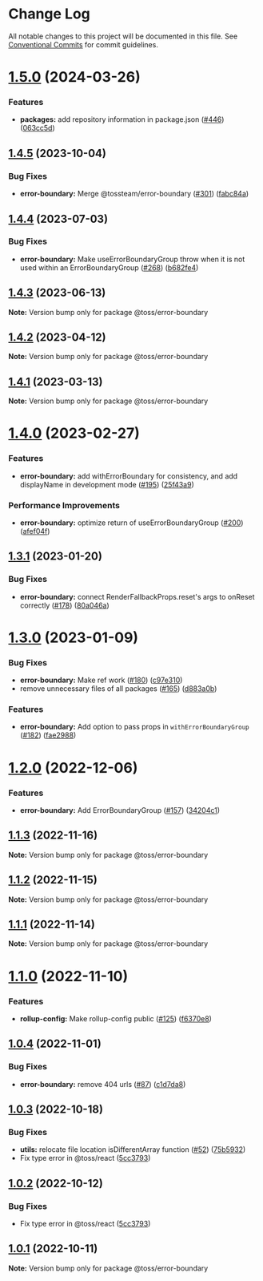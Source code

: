 # Change Log

All notable changes to this project will be documented in this file.
See [Conventional Commits](https://conventionalcommits.org) for commit guidelines.

# [1.5.0](https://github.com/toss/slash/compare/@toss/error-boundary@1.4.6...@toss/error-boundary@1.5.0) (2024-03-26)


### Features

* **packages:** add repository information in package.json ([#446](https://github.com/toss/slash/issues/446)) ([063cc5d](https://github.com/toss/slash/commit/063cc5d4699b1ba0dc20db3d2bb7dc673947500b))





## [1.4.5](https://github.com/toss/slash/compare/@toss/error-boundary@1.4.4...@toss/error-boundary@1.4.5) (2023-10-04)

### Bug Fixes

* **error-boundary:** Merge @tossteam/error-boundary ([#301](https://github.com/toss/slash/issues/301)) ([fabc84a](https://github.com/toss/slash/commit/fabc84a38f4ba072b153ea884de854faf9b07061))

## [1.4.4](https://github.com/toss/slash/compare/@toss/error-boundary@1.4.3...@toss/error-boundary@1.4.4) (2023-07-03)

### Bug Fixes

* **error-boundary:** Make useErrorBoundaryGroup throw when it is not used within an ErrorBoundaryGroup ([#268](https://github.com/toss/slash/issues/268)) ([b682fe4](https://github.com/toss/slash/commit/b682fe400314e8a96f1bd719933f93c9f9ff75c6))

## [1.4.3](https://github.com/toss/slash/compare/@toss/error-boundary@1.4.2...@toss/error-boundary@1.4.3) (2023-06-13)

**Note:** Version bump only for package @toss/error-boundary

## [1.4.2](https://github.com/toss/slash/compare/@toss/error-boundary@1.4.1...@toss/error-boundary@1.4.2) (2023-04-12)

**Note:** Version bump only for package @toss/error-boundary

## [1.4.1](https://github.com/toss/slash/compare/@toss/error-boundary@1.4.0...@toss/error-boundary@1.4.1) (2023-03-13)

**Note:** Version bump only for package @toss/error-boundary

# [1.4.0](https://github.com/toss/slash/compare/@toss/error-boundary@1.3.1...@toss/error-boundary@1.4.0) (2023-02-27)

### Features

* **error-boundary:** add withErrorBoundary for consistency, and add displayName in development mode ([#195](https://github.com/toss/slash/issues/195)) ([25f43a9](https://github.com/toss/slash/commit/25f43a9faa4e73e24cbd6aeb93fbc00744a5eaa4))

### Performance Improvements

* **error-boundary:** optimize return of useErrorBoundaryGroup ([#200](https://github.com/toss/slash/issues/200)) ([afef04f](https://github.com/toss/slash/commit/afef04f800ac7ab124120f86a747fbf90913e052))

## [1.3.1](https://github.com/toss/slash/compare/@toss/error-boundary@1.3.0...@toss/error-boundary@1.3.1) (2023-01-20)

### Bug Fixes

* **error-boundary:** connect RenderFallbackProps.reset's args to onReset correctly ([#178](https://github.com/toss/slash/issues/178)) ([80a046a](https://github.com/toss/slash/commit/80a046aa93954dce0f0868823127185e810623b9))

# [1.3.0](https://github.com/toss/slash/compare/@toss/error-boundary@1.2.0...@toss/error-boundary@1.3.0) (2023-01-09)

### Bug Fixes

* **error-boundary:** Make ref work ([#180](https://github.com/toss/slash/issues/180)) ([c97e310](https://github.com/toss/slash/commit/c97e310e55f1a5db83305bc5838031864d087467))
* remove unnecessary files of all packages ([#165](https://github.com/toss/slash/issues/165)) ([d883a0b](https://github.com/toss/slash/commit/d883a0b2aebdbc2ca39c67902cec754c63921dfe))

### Features

* **error-boundary:** Add option to pass props in `withErrorBoundaryGroup` ([#182](https://github.com/toss/slash/issues/182)) ([fae2988](https://github.com/toss/slash/commit/fae2988190eeffef92babb1802636b3550f087d4))

# [1.2.0](https://github.com/toss/slash/compare/@toss/error-boundary@1.1.3...@toss/error-boundary@1.2.0) (2022-12-06)

### Features

* **error-boundary:** Add ErrorBoundaryGroup ([#157](https://github.com/toss/slash/issues/157)) ([34204c1](https://github.com/toss/slash/commit/34204c14b661daba89e469653a64171242d94684))

## [1.1.3](https://github.com/toss/slash/compare/@toss/error-boundary@1.1.2...@toss/error-boundary@1.1.3) (2022-11-16)

**Note:** Version bump only for package @toss/error-boundary

## [1.1.2](https://github.com/toss/slash/compare/@toss/error-boundary@1.1.1...@toss/error-boundary@1.1.2) (2022-11-15)

**Note:** Version bump only for package @toss/error-boundary

## [1.1.1](https://github.com/toss/slash/compare/@toss/error-boundary@1.1.0...@toss/error-boundary@1.1.1) (2022-11-14)

**Note:** Version bump only for package @toss/error-boundary

# [1.1.0](https://github.com/toss/slash/compare/@toss/error-boundary@1.0.4...@toss/error-boundary@1.1.0) (2022-11-10)

### Features

* **rollup-config:** Make rollup-config public ([#125](https://github.com/toss/slash/issues/125)) ([f6370e8](https://github.com/toss/slash/commit/f6370e8c4b0fa926e923b518c26b7071ee0e53da))

## [1.0.4](https://github.com/toss/slash/compare/@toss/error-boundary@1.0.3...@toss/error-boundary@1.0.4) (2022-11-01)

### Bug Fixes

* **error-boundary:** remove 404 urls ([#87](https://github.com/toss/slash/issues/87)) ([c1d7da8](https://github.com/toss/slash/commit/c1d7da8ce31db02f395f7d093a2f2f882b3218a0))

## [1.0.3](https://github.com/toss/slash/compare/@toss/error-boundary@1.0.1...@toss/error-boundary@1.0.3) (2022-10-18)

### Bug Fixes

* **utils:** relocate file location isDifferentArray function ([#52](https://github.com/toss/slash/issues/52)) ([75b5932](https://github.com/toss/slash/commit/75b593207ab4382151f552b4fc170e4b25b52b6b))
* Fix type error in @toss/react ([5cc3793](https://github.com/toss/slash/commit/5cc37936e8739204f32f9f50ee61570b758343f8))

## [1.0.2](https://github.com/toss/slash/compare/@toss/error-boundary@1.0.1...@toss/error-boundary@1.0.2) (2022-10-12)

### Bug Fixes

* Fix type error in @toss/react ([5cc3793](https://github.com/toss/slash/commit/5cc37936e8739204f32f9f50ee61570b758343f8))

## [1.0.1](https://github.com/toss/slash/compare/@toss/error-boundary@1.0.0...@toss/error-boundary@1.0.1) (2022-10-11)

**Note:** Version bump only for package @toss/error-boundary
